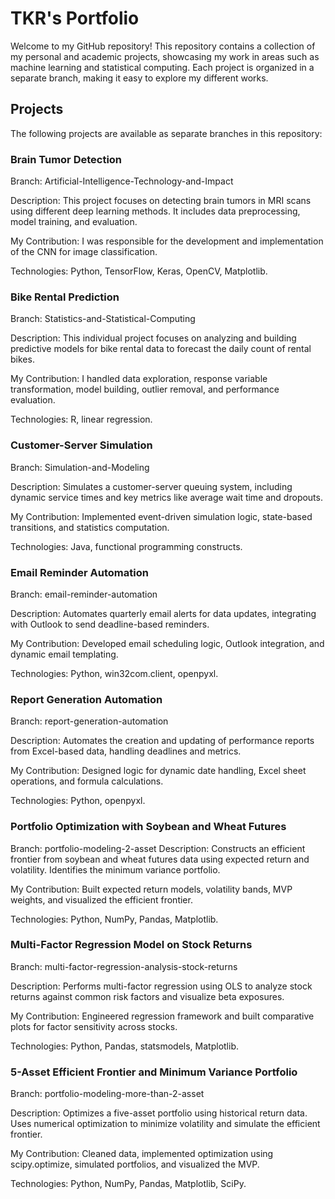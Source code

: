 # TKR's Portfolio
Welcome to my GitHub repository! This repository contains a collection of my personal and academic projects, showcasing my work in areas such as machine learning and statistical computing. Each project is organized in a separate branch, making it easy to explore my different works.

## Projects
The following projects are available as separate branches in this repository:


### Brain Tumor Detection
Branch: Artificial-Intelligence-Technology-and-Impact

Description: This project focuses on detecting brain tumors in MRI scans using different deep learning methods. It includes data preprocessing, model training, and evaluation.

My Contribution: I was responsible for the development and implementation of the CNN for image classification.

Technologies: Python, TensorFlow, Keras, OpenCV, Matplotlib.


### Bike Rental Prediction
Branch: Statistics-and-Statistical-Computing

Description: This individual project focuses on analyzing and building predictive models for bike rental data to forecast the daily count of rental bikes.

My Contribution: I handled data exploration, response variable transformation, model building, outlier removal, and performance evaluation.

Technologies: R, linear regression.


### Customer-Server Simulation
Branch: Simulation-and-Modeling

Description: Simulates a customer-server queuing system, including dynamic service times and key metrics like average wait time and dropouts.

My Contribution: Implemented event-driven simulation logic, state-based transitions, and statistics computation.

Technologies: Java, functional programming constructs.


### Email Reminder Automation
Branch: email-reminder-automation

Description: Automates quarterly email alerts for data updates, integrating with Outlook to send deadline-based reminders.

My Contribution: Developed email scheduling logic, Outlook integration, and dynamic email templating.

Technologies: Python, win32com.client, openpyxl.


### Report Generation Automation
Branch: report-generation-automation

Description: Automates the creation and updating of performance reports from Excel-based data, handling deadlines and metrics.

My Contribution: Designed logic for dynamic date handling, Excel sheet operations, and formula calculations.

Technologies: Python, openpyxl.


### Portfolio Optimization with Soybean and Wheat Futures
Branch: portfolio-modeling-2-asset
Description: Constructs an efficient frontier from soybean and wheat futures data using expected return and volatility. Identifies the minimum variance portfolio.

My Contribution: Built expected return models, volatility bands, MVP weights, and visualized the efficient frontier.

Technologies: Python, NumPy, Pandas, Matplotlib.


### Multi-Factor Regression Model on Stock Returns
Branch: multi-factor-regression-analysis-stock-returns

Description: Performs multi-factor regression using OLS to analyze stock returns against common risk factors and visualize beta exposures.

My Contribution: Engineered regression framework and built comparative plots for factor sensitivity across stocks.

Technologies: Python, Pandas, statsmodels, Matplotlib.


### 5-Asset Efficient Frontier and Minimum Variance Portfolio
Branch: portfolio-modeling-more-than-2-asset

Description: Optimizes a five-asset portfolio using historical return data. Uses numerical optimization to minimize volatility and simulate the efficient frontier.

My Contribution: Cleaned data, implemented optimization using scipy.optimize, simulated portfolios, and visualized the MVP.

Technologies: Python, NumPy, Pandas, Matplotlib, SciPy.
